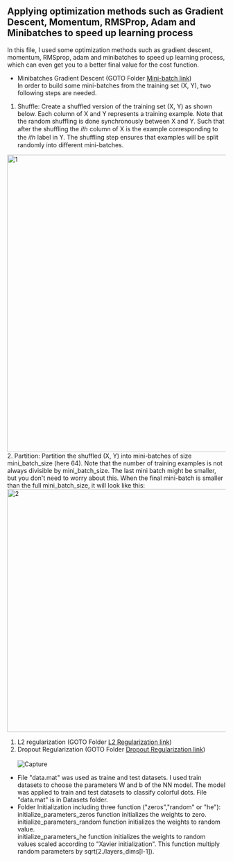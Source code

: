 ## Applying optimization methods such as Gradient Descent, Momentum, RMSProp, Adam and Minibatches to speed up learning process<br />

In this file, I used some optimization methods such as gradient descent, momentum, RMSprop, adam and minibatches to speed up learning process, which can even get you to a better final value for the cost function. 
* Minibatches Gradient Descent (GOTO Folder [Mini-batch link](https://github.com/Afsaneh-Karami/Neural-Networks-and-Deep-Learning/tree/main/advanced%20optimization%20methods/Batch%20gradient%20descent%20and%20mini-batch%20gradient%20descent))<br />
In order to build some mini-batches from the training set (X, Y), two following steps are needed.
1. Shuffle: Create a shuffled version of the training set (X, Y) as shown below. Each column of X and Y represents a training example. Note that the random shuffling is done synchronously between X and Y. Such that after the shuffling the  𝑖𝑡ℎ  column of X is the example corresponding to the  𝑖𝑡ℎ  label in Y. The shuffling step ensures that examples will be split randomly into different mini-batches.
<img width="685" alt="1" src="https://user-images.githubusercontent.com/78735911/141608780-94e92026-a0a2-4b52-96d1-68ad01caee42.png">
2. Partition: Partition the shuffled (X, Y) into mini-batches of size mini_batch_size (here 64). Note that the number of training examples is not always divisible by mini_batch_size. The last mini batch might be smaller, but you don't need to worry about this. When the final mini-batch is smaller than the full mini_batch_size, it will look like this:
<img width="560" alt="2" src="https://user-images.githubusercontent.com/78735911/141608852-3fde3c73-b712-4823-86db-31cf1c9662d6.png">


 1. L2 regularization (GOTO Folder [L2 Regularization link](https://github.com/Afsaneh-Karami/Neural-Networks-and-Deep-Learning/tree/main/Regularization/L2%20Regularization))<br />
2. Dropout Regularization (GOTO Folder [Dropout Regularization link](https://github.com/Afsaneh-Karami/Neural-Networks-and-Deep-Learning/tree/main/Regularization/Dropout%20Regularization))<br /><br />
![Capture](https://user-images.githubusercontent.com/78735911/137906920-87d2585c-ca4a-47bf-91e4-2f8c7832d352.JPG) <br />

  *  File "data.mat" was used as traine and test datasets. I used train datasets to choose the parameters W and b of the NN model. The model was applied to train and test datasets to classify colorful dots. File "data.mat" is in Datasets folder.  <br />
   * Folder Initialization including three function ("zeros","random" or "he"):<br />
   initialize_parameters_zeros function  initializes the weights to zero.<br />
   initialize_parameters_random function  initializes the weights to random value.<br />
   initialize_parameters_he function initializes the weights to random values scaled according to "Xavier initialization". This function multiply random parameters by sqrt(2./layers_dims[l-1]). <br />
   

